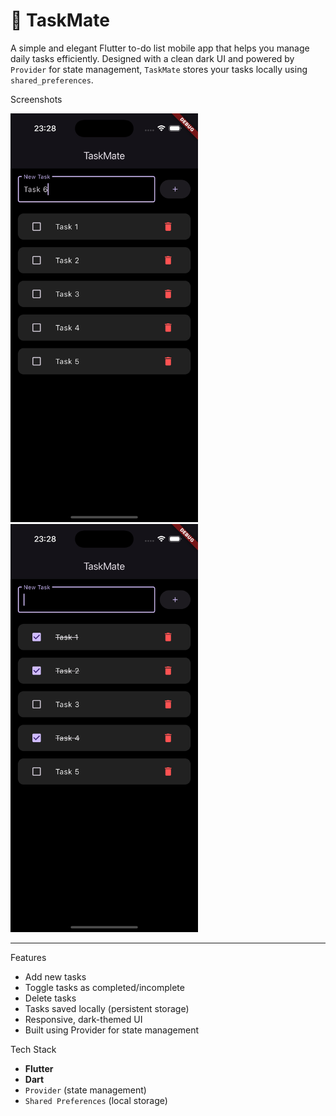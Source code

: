 # 📝 TaskMate

A simple and elegant Flutter to-do list mobile app that helps you manage daily tasks efficiently. Designed with a clean dark UI and powered by `Provider` for state management, `TaskMate` stores your tasks locally using `shared_preferences`.

Screenshots

<img src="lib/screenshots/taskmate_demo_1.png" width="300">      <img src="lib/screenshots/taskmate_demo_2.png" width="300">

---

Features

- Add new tasks
- Toggle tasks as completed/incomplete
- Delete tasks
- Tasks saved locally (persistent storage)
- Responsive, dark-themed UI
- Built using Provider for state management

Tech Stack

- **Flutter**
- **Dart**
- `Provider` (state management)
- `Shared Preferences` (local storage)

